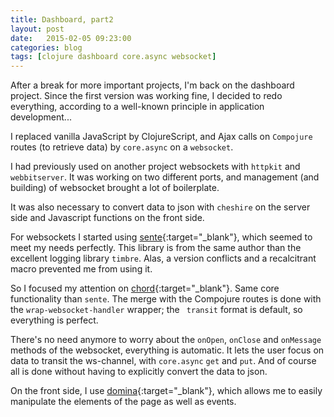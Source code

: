 ```yaml
---
title: Dashboard, part2
layout: post
date:   2015-02-05 09:23:00
categories: blog
tags: [clojure dashboard core.async websocket]
---
```


After a break for more important projects,
I'm back on the dashboard project.
Since the first version was working fine,
I decided to redo everything,
according to a well-known principle in application development...

I replaced vanilla JavaScript by ClojureScript,
and Ajax calls on `Compojure` routes (to retrieve data)
by `core.async` on a `websocket`.

I had previously used on another project
websockets with `httpkit` and `webbitserver`.
It was working on two different ports,
and management (and building) of websocket
brought a lot of boilerplate.

It was also necessary to convert data to json
with `cheshire` on the server side
and Javascript functions on the front side.

For websockets I started using [sente]{:target="_blank"},
which seemed to meet my needs perfectly.
This library is from the same author
than the excellent logging library `timbre`.
Alas, a version conflicts and a recalcitrant macro
prevented me from using it.

So I focused my attention on [chord]{:target="_blank"}.
Same core functionality than `sente`.
The merge with the Compojure routes is done with the
`wrap-websocket-handler` wrapper; the ` transit` format is default,
so everything is perfect.

There's no need anymore to worry about the
`onOpen`, `onClose` and `onMessage` methods of the websocket,
everything is automatic.
It lets the user focus on data to transit the ws-channel,
with `core.async` `get` and `put`.
And of course all is done without having
to explicitly convert the data to json.

On the front side, I use [domina]{:target="_blank"},
which allows me to easily manipulate
the elements of the page as well as events.

[sente]: https://github.com/ptaoussanis/sente
[chord]: https://github.com/james-henderson/chord
[domina]: https://github.com/levand/domina
